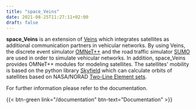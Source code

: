 ```yaml
---
title: "space_Veins"
date: 2021-08-25T11:27:11+02:00
draft: false
---
```


**space_Veins** is an extension of [Veins](https://veins.car2x.org) which integrates satellites as additional communication partners in vehicular networks.
By using Veins, the discrete event simulator [OMNeT++](https://omnetpp.org) and the road traffic simulator [SUMO](https://www.eclipse.org/sumo) are used in order to simulate vehicular networks.
In addition, space_Veins provides OMNeT++ modules for modeling satellites.
The satellites' mobility is based on the python library [Skyfield](https://rhodesmill.org/skyfield/) which can calculate orbits of satellites based on NASA/NORAD [Two-Line Element sets](https://www.celestrak.com/NORAD/elements/).  

For further information please refer to the documentation.  

{{< btn-green link="/documentation" btn-text="Documentation" >}}

